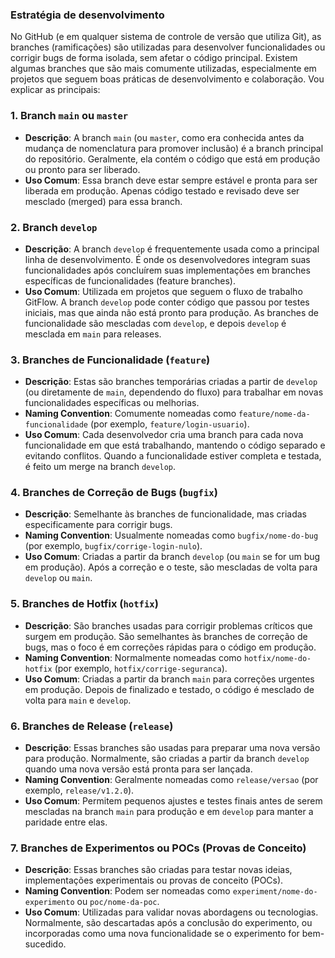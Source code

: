 ### Estratégia de desenvolvimento
No GitHub (e em qualquer sistema de controle de versão que utiliza Git), as branches (ramificações) são utilizadas para desenvolver funcionalidades ou corrigir bugs de forma isolada, sem afetar o código principal. Existem algumas branches que são mais comumente utilizadas, especialmente em projetos que seguem boas práticas de desenvolvimento e colaboração. Vou explicar as principais:

### 1. **Branch `main` ou `master`**

- **Descrição**: A branch `main` (ou `master`, como era conhecida antes da mudança de nomenclatura para promover inclusão) é a branch principal do repositório. Geralmente, ela contém o código que está em produção ou pronto para ser liberado.
- **Uso Comum**: Essa branch deve estar sempre estável e pronta para ser liberada em produção. Apenas código testado e revisado deve ser mesclado (merged) para essa branch.

### 2. **Branch `develop`**

- **Descrição**: A branch `develop` é frequentemente usada como a principal linha de desenvolvimento. É onde os desenvolvedores integram suas funcionalidades após concluírem suas implementações em branches específicas de funcionalidades (feature branches).
- **Uso Comum**: Utilizada em projetos que seguem o fluxo de trabalho GitFlow. A branch `develop` pode conter código que passou por testes iniciais, mas que ainda não está pronto para produção. As branches de funcionalidade são mescladas com `develop`, e depois `develop` é mesclada em `main` para releases.

### 3. **Branches de Funcionalidade (`feature`)**

- **Descrição**: Estas são branches temporárias criadas a partir de `develop` (ou diretamente de `main`, dependendo do fluxo) para trabalhar em novas funcionalidades específicas ou melhorias.
- **Naming Convention**: Comumente nomeadas como `feature/nome-da-funcionalidade` (por exemplo, `feature/login-usuario`).
- **Uso Comum**: Cada desenvolvedor cria uma branch para cada nova funcionalidade em que está trabalhando, mantendo o código separado e evitando conflitos. Quando a funcionalidade estiver completa e testada, é feito um merge na branch `develop`.

### 4. **Branches de Correção de Bugs (`bugfix`)**

- **Descrição**: Semelhante às branches de funcionalidade, mas criadas especificamente para corrigir bugs.
- **Naming Convention**: Usualmente nomeadas como `bugfix/nome-do-bug` (por exemplo, `bugfix/corrige-login-nulo`).
- **Uso Comum**: Criadas a partir da branch `develop` (ou `main` se for um bug em produção). Após a correção e o teste, são mescladas de volta para `develop` ou `main`.

### 5. **Branches de Hotfix (`hotfix`)**

- **Descrição**: São branches usadas para corrigir problemas críticos que surgem em produção. São semelhantes às branches de correção de bugs, mas o foco é em correções rápidas para o código em produção.
- **Naming Convention**: Normalmente nomeadas como `hotfix/nome-do-hotfix` (por exemplo, `hotfix/corrige-seguranca`).
- **Uso Comum**: Criadas a partir da branch `main` para correções urgentes em produção. Depois de finalizado e testado, o código é mesclado de volta para `main` e `develop`.

### 6. **Branches de Release (`release`)**

- **Descrição**: Essas branches são usadas para preparar uma nova versão para produção. Normalmente, são criadas a partir da branch `develop` quando uma nova versão está pronta para ser lançada.
- **Naming Convention**: Geralmente nomeadas como `release/versao` (por exemplo, `release/v1.2.0`).
- **Uso Comum**: Permitem pequenos ajustes e testes finais antes de serem mescladas na branch `main` para produção e em `develop` para manter a paridade entre elas.

### 7. **Branches de Experimentos ou POCs (Provas de Conceito)**

- **Descrição**: Essas branches são criadas para testar novas ideias, implementações experimentais ou provas de conceito (POCs).
- **Naming Convention**: Podem ser nomeadas como `experiment/nome-do-experimento` ou `poc/nome-da-poc`.
- **Uso Comum**: Utilizadas para validar novas abordagens ou tecnologias. Normalmente, são descartadas após a conclusão do experimento, ou incorporadas como uma nova funcionalidade se o experimento for bem-sucedido.
